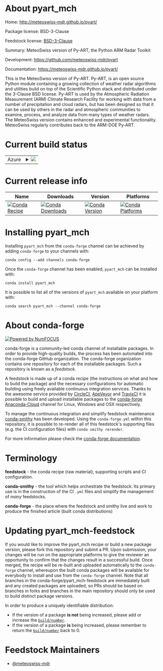 About pyart_mch
===============

Home: http://meteoswiss-mdr.github.io/pyart/

Package license: BSD-3-Clause

Feedstock license: [BSD-3-Clause](https://github.com/conda-forge/pyart_mch-feedstock/blob/master/LICENSE.txt)

Summary: MeteoSwiss version of Py-ART, the Python ARM Radar Toolkit

Development: https://github.com/meteoswiss-mdr/pyart

Documentation: https://meteoswiss-mdr.github.io/pyart/

This is the MeteoSwiss version of Py-ART. Py-ART, is an open source Python
module containing a growing collection of weather radar algorithms
and utilities build on top of the Scientific Python stack and
distributed under the 3-Clause BSD license. Py-ART is used by the
Atmospheric Radiation Measurement (ARM) Climate Research Facility for
working with data from a number of precipitation and cloud radars, but
has been designed so that it can be used by others in the radar and
atmospheric communities to examine, process, and analyze data from many
types of weather radars. The MeteoSwiss version contains enhanced
and experimental functionality. MeteoSwiss regularly contributes back to
the ARM-DOE Py-ART.


Current build status
====================


<table>
    
  <tr>
    <td>Azure</td>
    <td>
      <details>
        <summary>
          <a href="https://dev.azure.com/conda-forge/feedstock-builds/_build/latest?definitionId=9128&branchName=master">
            <img src="https://dev.azure.com/conda-forge/feedstock-builds/_apis/build/status/pyart_mch-feedstock?branchName=master">
          </a>
        </summary>
        <table>
          <thead><tr><th>Variant</th><th>Status</th></tr></thead>
          <tbody><tr>
              <td>linux_64_numpy1.16python3.6.____cpython</td>
              <td>
                <a href="https://dev.azure.com/conda-forge/feedstock-builds/_build/latest?definitionId=9128&branchName=master">
                  <img src="https://dev.azure.com/conda-forge/feedstock-builds/_apis/build/status/pyart_mch-feedstock?branchName=master&jobName=linux&configuration=linux_64_numpy1.16python3.6.____cpython" alt="variant">
                </a>
              </td>
            </tr><tr>
              <td>linux_64_numpy1.16python3.7.____cpython</td>
              <td>
                <a href="https://dev.azure.com/conda-forge/feedstock-builds/_build/latest?definitionId=9128&branchName=master">
                  <img src="https://dev.azure.com/conda-forge/feedstock-builds/_apis/build/status/pyart_mch-feedstock?branchName=master&jobName=linux&configuration=linux_64_numpy1.16python3.7.____cpython" alt="variant">
                </a>
              </td>
            </tr><tr>
              <td>linux_64_numpy1.16python3.8.____cpython</td>
              <td>
                <a href="https://dev.azure.com/conda-forge/feedstock-builds/_build/latest?definitionId=9128&branchName=master">
                  <img src="https://dev.azure.com/conda-forge/feedstock-builds/_apis/build/status/pyart_mch-feedstock?branchName=master&jobName=linux&configuration=linux_64_numpy1.16python3.8.____cpython" alt="variant">
                </a>
              </td>
            </tr><tr>
              <td>linux_64_numpy1.18python3.6.____73_pypy</td>
              <td>
                <a href="https://dev.azure.com/conda-forge/feedstock-builds/_build/latest?definitionId=9128&branchName=master">
                  <img src="https://dev.azure.com/conda-forge/feedstock-builds/_apis/build/status/pyart_mch-feedstock?branchName=master&jobName=linux&configuration=linux_64_numpy1.18python3.6.____73_pypy" alt="variant">
                </a>
              </td>
            </tr><tr>
              <td>osx_64_numpy1.16python3.6.____cpython</td>
              <td>
                <a href="https://dev.azure.com/conda-forge/feedstock-builds/_build/latest?definitionId=9128&branchName=master">
                  <img src="https://dev.azure.com/conda-forge/feedstock-builds/_apis/build/status/pyart_mch-feedstock?branchName=master&jobName=osx&configuration=osx_64_numpy1.16python3.6.____cpython" alt="variant">
                </a>
              </td>
            </tr><tr>
              <td>osx_64_numpy1.16python3.7.____cpython</td>
              <td>
                <a href="https://dev.azure.com/conda-forge/feedstock-builds/_build/latest?definitionId=9128&branchName=master">
                  <img src="https://dev.azure.com/conda-forge/feedstock-builds/_apis/build/status/pyart_mch-feedstock?branchName=master&jobName=osx&configuration=osx_64_numpy1.16python3.7.____cpython" alt="variant">
                </a>
              </td>
            </tr><tr>
              <td>osx_64_numpy1.16python3.8.____cpython</td>
              <td>
                <a href="https://dev.azure.com/conda-forge/feedstock-builds/_build/latest?definitionId=9128&branchName=master">
                  <img src="https://dev.azure.com/conda-forge/feedstock-builds/_apis/build/status/pyart_mch-feedstock?branchName=master&jobName=osx&configuration=osx_64_numpy1.16python3.8.____cpython" alt="variant">
                </a>
              </td>
            </tr><tr>
              <td>osx_64_numpy1.18python3.6.____73_pypy</td>
              <td>
                <a href="https://dev.azure.com/conda-forge/feedstock-builds/_build/latest?definitionId=9128&branchName=master">
                  <img src="https://dev.azure.com/conda-forge/feedstock-builds/_apis/build/status/pyart_mch-feedstock?branchName=master&jobName=osx&configuration=osx_64_numpy1.18python3.6.____73_pypy" alt="variant">
                </a>
              </td>
            </tr>
          </tbody>
        </table>
      </details>
    </td>
  </tr>
</table>

Current release info
====================

| Name | Downloads | Version | Platforms |
| --- | --- | --- | --- |
| [![Conda Recipe](https://img.shields.io/badge/recipe-pyart_mch-green.svg)](https://anaconda.org/conda-forge/pyart_mch) | [![Conda Downloads](https://img.shields.io/conda/dn/conda-forge/pyart_mch.svg)](https://anaconda.org/conda-forge/pyart_mch) | [![Conda Version](https://img.shields.io/conda/vn/conda-forge/pyart_mch.svg)](https://anaconda.org/conda-forge/pyart_mch) | [![Conda Platforms](https://img.shields.io/conda/pn/conda-forge/pyart_mch.svg)](https://anaconda.org/conda-forge/pyart_mch) |

Installing pyart_mch
====================

Installing `pyart_mch` from the `conda-forge` channel can be achieved by adding `conda-forge` to your channels with:

```
conda config --add channels conda-forge
```

Once the `conda-forge` channel has been enabled, `pyart_mch` can be installed with:

```
conda install pyart_mch
```

It is possible to list all of the versions of `pyart_mch` available on your platform with:

```
conda search pyart_mch --channel conda-forge
```


About conda-forge
=================

[![Powered by NumFOCUS](https://img.shields.io/badge/powered%20by-NumFOCUS-orange.svg?style=flat&colorA=E1523D&colorB=007D8A)](http://numfocus.org)

conda-forge is a community-led conda channel of installable packages.
In order to provide high-quality builds, the process has been automated into the
conda-forge GitHub organization. The conda-forge organization contains one repository
for each of the installable packages. Such a repository is known as a *feedstock*.

A feedstock is made up of a conda recipe (the instructions on what and how to build
the package) and the necessary configurations for automatic building using freely
available continuous integration services. Thanks to the awesome service provided by
[CircleCI](https://circleci.com/), [AppVeyor](https://www.appveyor.com/)
and [TravisCI](https://travis-ci.com/) it is possible to build and upload installable
packages to the [conda-forge](https://anaconda.org/conda-forge)
[Anaconda-Cloud](https://anaconda.org/) channel for Linux, Windows and OSX respectively.

To manage the continuous integration and simplify feedstock maintenance
[conda-smithy](https://github.com/conda-forge/conda-smithy) has been developed.
Using the ``conda-forge.yml`` within this repository, it is possible to re-render all of
this feedstock's supporting files (e.g. the CI configuration files) with ``conda smithy rerender``.

For more information please check the [conda-forge documentation](https://conda-forge.org/docs/).

Terminology
===========

**feedstock** - the conda recipe (raw material), supporting scripts and CI configuration.

**conda-smithy** - the tool which helps orchestrate the feedstock.
                   Its primary use is in the construction of the CI ``.yml`` files
                   and simplify the management of *many* feedstocks.

**conda-forge** - the place where the feedstock and smithy live and work to
                  produce the finished article (built conda distributions)


Updating pyart_mch-feedstock
============================

If you would like to improve the pyart_mch recipe or build a new
package version, please fork this repository and submit a PR. Upon submission,
your changes will be run on the appropriate platforms to give the reviewer an
opportunity to confirm that the changes result in a successful build. Once
merged, the recipe will be re-built and uploaded automatically to the
`conda-forge` channel, whereupon the built conda packages will be available for
everybody to install and use from the `conda-forge` channel.
Note that all branches in the conda-forge/pyart_mch-feedstock are
immediately built and any created packages are uploaded, so PRs should be based
on branches in forks and branches in the main repository should only be used to
build distinct package versions.

In order to produce a uniquely identifiable distribution:
 * If the version of a package **is not** being increased, please add or increase
   the [``build/number``](https://conda.io/docs/user-guide/tasks/build-packages/define-metadata.html#build-number-and-string).
 * If the version of a package **is** being increased, please remember to return
   the [``build/number``](https://conda.io/docs/user-guide/tasks/build-packages/define-metadata.html#build-number-and-string)
   back to 0.

Feedstock Maintainers
=====================

* [@meteoswiss-mdr](https://github.com/meteoswiss-mdr/)

